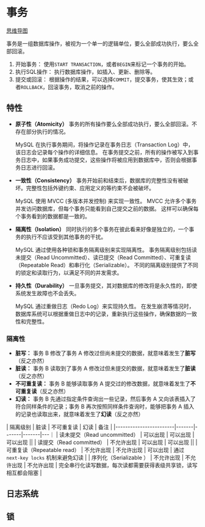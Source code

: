 # 事务

[思维导图](/mind.html?path=/data-system/mysql/事务)

事务是一组数据库操作，被视为一个单一的逻辑单位，要么全部成功执行，要么全部回滚。

1. 开始事务： 使用`START TRANSACTION`，或者`BEGIN`来标记一个事务的开始。
2. 执行SQL操作： 执行数据库操作，如插入、更新、删除等。
3. 提交或回滚： 根据操作的结果，可以选择`COMMIT`，提交事务，使其生效；或者`ROLLBACK`，回滚事务，取消之前的操作。

## 特性

- **原子性（Atomicity）** 事务的所有操作要么全部成功执行，要么全部回滚。不存在部分执行的情况。

  MySQL 在执行事务期间，将操作记录在事务日志（Transaction Log）中，该日志会记录每个操作的详细信息。
  在事务提交之前，所有的操作被写入到事务日志中，如果事务成功提交，这些操作将被应用到数据库中，否则会根据事务日志进行回滚。

- **一致性（Consistency）** 事务开始前和结束后，数据库的完整性没有被破坏。完整性包括外键约束、应用定义的等约束不会被破坏。

  MySQL 使用 MVCC (多版本并发控制) 来实现一致性。
  MVCC 允许多个事务并发访问数据库，但每个事务只能看到自己提交之前的数据。
  这样可以确保每个事务看到的数据都是一致的。

- **隔离性（Isolation）** 同时执行的多个事务在彼此看来好像是独立的，一个事务的执行不应该受到其他事务的干扰。

  MySQL 通过使用各种锁和事务隔离级别来实现隔离性。
  事务隔离级别包括读未提交（Read Uncommitted）、读已提交（Read Committed）、可重复读（Repeatable Read）和串行化（Serializable）。
  不同的隔离级别提供了不同的锁定和读取行为，以满足不同的并发需求。

- **持久性（Durability）** 一旦事务提交，其对数据库的修改将是永久性的，即使系统发生故障也不会丢失。

  MySQL 通过重做日志（Redo Log）来实现持久性。
  在发生崩溃等情况时，数据库系统可以根据重做日志中的记录，重新执行这些操作，确保数据的一致性和完整性。

### 隔离性

- **脏写：** 事务 B 修改了事务 A 修改过但尚未提交的数据，就意味着发生了**脏写**（反之亦然）
- **脏读：** 事务 B 读取到了事务 A 修改过但未提交的数据，就意味着发生了**脏读**（反之亦然）
- **不可重复读：** 事务 B 能够读取事务 A 提交过的修改数据，就意味着发生了**不可重复读**（反之亦然）
- **幻读：** 事务 B 先通过指定条件查询出一些记录，然后事务 A 又向该表插入了符合同样条件的记录；事务 B 再次按照同样条件查询时，能够把事务
  A 插入的记录也读取出来，就意味着发生了**幻读**（反之亦然）

| 隔离级别 | 脏读 | 不可重复读 | 幻读 | 备注 |
|------------------------|-------|-------|-------|---｜
| 读未提交（Read uncommitted） | 可以出现 | 可以出现 | 可以出现 ||
| 读提交（Read committed） | 不允许出现 | 可以出现 | 可以出现 ||
| 可重复读（Repeatable read） | 不允许出现 | 不允许出现 | 可以出现 | 通过 `next-key locks` 机制来避免幻读 |
| 序列化（Serializable ） | 不允许出现 | 不允许出现 | 不允许出现 |
完全串行化读写数据，每次读都需要获得表级共享锁，读写相互都会阻塞 |

## 日志系统

## 锁